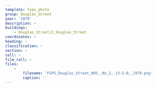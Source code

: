 ```yaml
---
template: fsps_photo
group: Douglas_Street
year: '1979'
description: ~
buildings:
    - Douglas_Street/2_Douglas_Street
coordinates: ~
heading: ~
classification: ~
section: ~
cell: ~
film_roll: ~
files:
    -
        filename: 'FSPS_Douglas_Street_005,_No_2,_13-5-B,_1979.png'
        caption: ''
---
```

